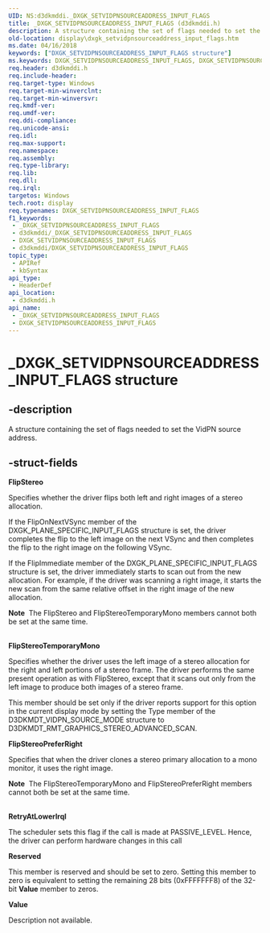 ```yaml
---
UID: NS:d3dkmddi._DXGK_SETVIDPNSOURCEADDRESS_INPUT_FLAGS
title: _DXGK_SETVIDPNSOURCEADDRESS_INPUT_FLAGS (d3dkmddi.h)
description: A structure containing the set of flags needed to set the VidPN source address.
old-location: display\dxgk_setvidpnsourceaddress_input_flags.htm
ms.date: 04/16/2018
keywords: ["DXGK_SETVIDPNSOURCEADDRESS_INPUT_FLAGS structure"]
ms.keywords: DXGK_SETVIDPNSOURCEADDRESS_INPUT_FLAGS, DXGK_SETVIDPNSOURCEADDRESS_INPUT_FLAGS structure [Display Devices], _DXGK_SETVIDPNSOURCEADDRESS_INPUT_FLAGS, d3dkmddi/DXGK_SETVIDPNSOURCEADDRESS_INPUT_FLAGS, display.dxgk_setvidpnsourceaddress_input_flags
req.header: d3dkmddi.h
req.include-header: 
req.target-type: Windows
req.target-min-winverclnt: 
req.target-min-winversvr: 
req.kmdf-ver: 
req.umdf-ver: 
req.ddi-compliance: 
req.unicode-ansi: 
req.idl: 
req.max-support: 
req.namespace: 
req.assembly: 
req.type-library: 
req.lib: 
req.dll: 
req.irql: 
targetos: Windows
tech.root: display
req.typenames: DXGK_SETVIDPNSOURCEADDRESS_INPUT_FLAGS
f1_keywords:
 - _DXGK_SETVIDPNSOURCEADDRESS_INPUT_FLAGS
 - d3dkmddi/_DXGK_SETVIDPNSOURCEADDRESS_INPUT_FLAGS
 - DXGK_SETVIDPNSOURCEADDRESS_INPUT_FLAGS
 - d3dkmddi/DXGK_SETVIDPNSOURCEADDRESS_INPUT_FLAGS
topic_type:
 - APIRef
 - kbSyntax
api_type:
 - HeaderDef
api_location:
 - d3dkmddi.h
api_name:
 - _DXGK_SETVIDPNSOURCEADDRESS_INPUT_FLAGS
 - DXGK_SETVIDPNSOURCEADDRESS_INPUT_FLAGS
---
```


# _DXGK_SETVIDPNSOURCEADDRESS_INPUT_FLAGS structure


## -description

A structure containing the set of flags needed to set the VidPN source address.

## -struct-fields

**FlipStereo**

Specifies whether the driver flips both left and right images of a stereo allocation.

If the FlipOnNextVSync member of the DXGK_PLANE_SPECIFIC_INPUT_FLAGS structure is set, the driver completes the flip to the left image on the next VSync and then completes the flip to the right image on the following VSync.

If the FlipImmediate member of the DXGK_PLANE_SPECIFIC_INPUT_FLAGS structure is set, the driver immediately starts to scan out from the new allocation. For example, if the driver was scanning a right image, it starts the new scan from the same relative offset in the right image of the new allocation.

<div class="alert"><b>Note</b>  The FlipStereo and FlipStereoTemporaryMono members cannot both be set at the same time.</div>
<div> </div>

**FlipStereoTemporaryMono**

Specifies whether the driver uses the left image of a stereo allocation for the right and left portions of a stereo frame. The driver performs the same present operation as with FlipStereo, except that it scans out only from the left image to produce both images of a stereo frame.

This member should be set only if the driver reports support for this option in the current display mode by setting the Type member of the D3DKMDT_VIDPN_SOURCE_MODE structure to D3DKMDT_RMT_GRAPHICS_STEREO_ADVANCED_SCAN.


**FlipStereoPreferRight**

Specifies that when the driver clones a stereo primary allocation to a mono monitor, it uses the right image.

<div class="alert"><b>Note</b>  The FlipStereoTemporaryMono and FlipStereoPreferRight members cannot both be set at the same time.</div>
<div> </div>

**RetryAtLowerIrql**

The scheduler sets this flag if the call is made at PASSIVE_LEVEL. Hence, the driver can perform hardware changes in this call


**Reserved**

This member is reserved and should be set to zero. Setting this member to zero is equivalent to setting the remaining 28 bits (0xFFFFFFF8) of the 32-bit <b>Value</b> member to zeros.


**Value**

Description not available.

